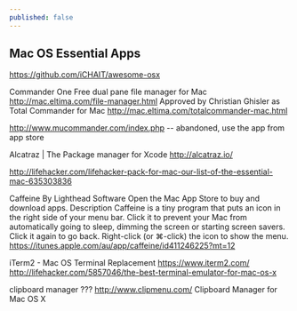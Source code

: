 ```yaml
---
published: false
---
```



## Mac OS Essential Apps

https://github.com/iCHAIT/awesome-osx

Commander One
Free dual pane file manager for Mac
http://mac.eltima.com/file-manager.html
Approved by Christian Ghisler as Total Commander for Mac
http://mac.eltima.com/totalcommander-mac.html


http://www.mucommander.com/index.php -- abandoned, use the app from app store

Alcatraz | The Package manager for Xcode
http://alcatraz.io/


http://lifehacker.com/lifehacker-pack-for-mac-our-list-of-the-essential-mac-635303836


Caffeine
By Lighthead Software
Open the Mac App Store to buy and download apps.
Description
Caffeine is a tiny program that puts an icon in the right side of your menu bar. Click it to prevent your Mac from automatically going to sleep, dimming the screen or starting screen savers. Click it again to go back. Right-click (or ⌘-click) the icon to show the menu.
https://itunes.apple.com/au/app/caffeine/id411246225?mt=12

iTerm2 - Mac OS Terminal Replacement
https://www.iterm2.com/
http://lifehacker.com/5857046/the-best-terminal-emulator-for-mac-os-x

clipboard manager ???
http://www.clipmenu.com/ Clipboard Manager for Mac OS X

